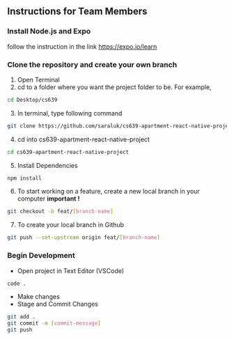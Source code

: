 ## Instructions for Team Members
### Install Node.js and Expo
follow the instruction in the link https://expo.io/learn

### Clone the repository and create your own branch
1. Open Terminal
2. cd to a folder where you want the project folder to be.
For example,
```bash
cd Desktop/cs639
```
3. In terminal, type following command
```bash
git clone https://github.com/saraluk/cs639-apartment-react-native-project.git
```
4. cd into cs639-apartment-react-native-project
```bash
cd cs639-apartment-react-native-project
```
5. Install Dependencies
```bash
npm install
```
6. To start working on a feature, create a new local branch in your computer **important !**
```bash
git checkout -b feat/[branch-name]
```
7. To create your local branch in Github
```bash
git push --set-upstream origin feat/[branch-name]
```

### Begin Development
- Open project in Text Editor (VSCode)
```bash
code .
```
- Make changes
- Stage and Commit Changes 
```bash
git add .
git commit -m [commit-message]
git push
```

